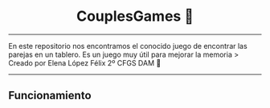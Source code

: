 <h1 align = "center"> <b> CouplesGames 🎴</b> </h1>
<hr>
En este repositorio nos encontramos el conocido juego de encontrar las parejas en un tablero. Es un juego muy útil para mejorar la memoria
> Creado por Elena López Félix 2º CFGS DAM 📝
<hr>
<h2>Funcionamiento</h2>

 
